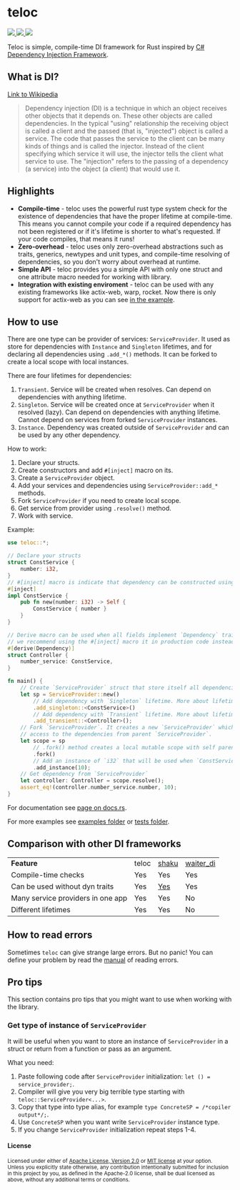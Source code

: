 # teloc
<div>
  <a href="https://github.com/teloxide/teloxide/actions">
    <img src="https://github.com/teloxide/teloxide/workflows/Continuous%20integration/badge.svg">
  </a>
  <a href="https://docs.rs/teloc">
    <img src="https://docs.rs/teloc/badge.svg">
  </a>
  <a href="https://crates.io/crates/teloc">
    <img src="https://img.shields.io/crates/v/teloc.svg">
  </a>
</div>

Teloc is simple, compile-time DI framework for Rust inspired by 
<a href = "https://docs.microsoft.com/en-us/aspnet/core/fundamentals/dependency-injection?view=aspnetcore-5.0">C# Dependency Injection Framework</a>.

## What is DI?
[Link to Wikipedia](https://en.wikipedia.org/wiki/Dependency_injection)

> Dependency injection (DI) is a technique in which an object receives other objects that it depends on. These other objects are called dependencies. 
> In the typical "using" relationship the receiving object is called a client and the passed (that is, "injected") object is called a service. 
> The code that passes the service to the client can be many kinds of things and is called the injector. Instead of the client specifying which service 
> it will use, the injector tells the client what service to use. The "injection" refers to the passing of a dependency (a service) into the object 
> (a client) that would use it. 

## Highlights
- **Compile-time** - teloc uses the powerful rust type system check for the existence of dependencies that have the proper lifetime at compile-time. This means you cannot compile your code if a required dependency has not been registered or if it's lifetime is shorter to what's requested. If your code compiles, that means it runs!
- **Zero-overhead** - teloc uses only zero-overhead abstractions such as traits, generics, newtypes and unit types, and
compile-time resolving of dependencies, so you don't worry about overhead at runtime.
- **Simple API** - teloc provides you a simple API with only one struct and one attribute macro needed for working with
library.
- **Integration with existing enviroment** - teloc can be used with any existing frameworks like actix-web, warp, rocket. 
Now there is only support for actix-web as you can see [in the example](/examples/actix_example).

## How to use
There are one type can be provider of services: `ServiceProvider`. It used as store for dependencies with
`Instance` and `Singleton` lifetimes, and for declaring all dependencies using `.add_*()` methods. It can be forked to
create a local scope with local instances.

There are four lifetimes for dependencies:
1. `Transient`. Service will be created when resolves. Can depend on dependencies with anything lifetime.
2. `Singleton`. Service will be created once at `ServiceProvider` when it resolved (lazy). Can depend on dependencies 
with anything lifetime. Cannot depend on services from forked `ServiceProvider` instances.
3. `Instance`. Dependency was created outside of `ServiceProvider` and can be used by any other dependency.

How to work:
1. Declare your structs.
2. Create constructors and add `#[inject]` macro on its.
3. Create a `ServiceProvider` object.
4. Add your services and dependencies using `ServiceProvider::add_*` methods.
5. Fork `ServiceProvider` if you need to create local scope.
6. Get service from provider using `.resolve()` method.
7. Work with service.

Example:
```rust
use teloc::*;

// Declare your structs
struct ConstService {
    number: i32,
}
// #[inject] macro is indicate that dependency can be constructed using this function
#[inject]
impl ConstService {
    pub fn new(number: i32) -> Self {
        ConstService { number }
    }
}

// Derive macro can be used when all fields implement `Dependency` trait, but 
// we recommend using the #[inject] macro it in production code instead.
#[derive(Dependency)]
struct Controller {
    number_service: ConstService,
}

fn main() {
    // Create `ServiceProvider` struct that store itself all dependencies
    let sp = ServiceProvider::new()
        // Add dependency with `Singleton` lifetime. More about lifetimes see above.
        .add_singleton::<ConstService>()
        // Add dependency with `Transient` lifetime. More about lifetimes see above.
        .add_transient::<Controller>();
    // Fork `ServiceProvider`. It creates a new `ServiceProvider` which will have
    // access to the dependencies from parent `ServiceProvider`.
    let scope = sp
        // .fork() method creates a local mutable scope with self parent immutable `ServiceProvider`.
        .fork()
        // Add an instance of `i32` that will be used when `ConstService` will be initialized.
        .add_instance(10);
    // Get dependency from `ServiceProvider`
    let controller: Controller = scope.resolve();
    assert_eq!(controller.number_service.number, 10);
}
```

For documentation see [page on docs.rs](https://docs.rs/teloc/).

For more examples see [examples folder](/examples) or [tests folder](/teloc/tests).

## Comparison with other DI frameworks
<table>
<tr>
<td><b>Feature</b></td>
<td>teloc</td>
<td><a href="https://github.com/Mcat12/shaku">shaku</a></td>
<td><a href="https://github.com/dmitryb-dev/waiter">waiter_di</a></td>
</tr>
<tr>
<td>Compile-time checks</td>
<td>Yes</td>
<td>Yes</td>
<td>Yes</td>
</tr>
<tr>
<td>Can be used without dyn traits</td>
<td>Yes</td>
<td><a href="https://github.com/p0lunin/teloc/issues/8">Yes</a></td>
<td>Yes</td>
</tr>
<tr>
<td>Many service providers in one app</td>
<td>Yes</td>
<td>Yes</td>
<td>No</td>
</tr>
<tr>
<td>Different lifetimes</td>
<td>Yes</td>
<td>Yes</td>
<td>No</td>
</tr>
</table>

## How to read errors
Sometimes `teloc` can give strange large errors. But no panic! You can define your problem by read the <a href="HOW-TO-READ-ERRORS.md">manual</a> of reading errors.

## Pro tips
This section contains pro tips that you might want to use when working with the library.

### Get type of instance of `ServiceProvider`
It will be useful when you want to store an instance of `ServiceProvider` in a struct or return from a function or 
pass as an argument.

What you need:
1. Paste following code after `ServiceProvider` initialization: `let () = service_provider;`.
2. Compiler will give you very big terrible type starting with `teloc::ServiceProvider<...>`.
3. Copy that type into type alias, for example `type ConcreteSP = /*copiler output*/;`.
4. Use `ConcreteSP` when you want write `ServiceProvider` instance type.
5. If you change `ServiceProvider` initialization repeat steps 1-4.

#### License

<sup>
Licensed under either of <a href="LICENSE-APACHE">Apache License, Version
2.0</a> or <a href="LICENSE-MIT">MIT license</a> at your option.
</sup>

<br>

<sub>
Unless you explicitly state otherwise, any contribution intentionally submitted
for inclusion in this project by you, as defined in the Apache-2.0 license,
shall be dual licensed as above, without any additional terms or conditions.
</sub>
